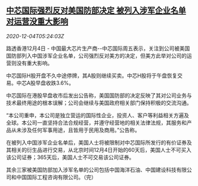 <!--1607061309000-->
[中芯国际强烈反对美国防部决定 被列入涉军企业名单对运营没重大影响](https://cn.reuters.com/article/china-smic-us-dod-list-1204-idCNKBS28E0J5)
------

<div><i>2020-12-04T05:24:03Z</i></div><p>路透香港12月4日 - 中国最大芯片生产商--中芯国际周五表示，关注到公司被美国国防部列入中国涉军企业名单，公司强烈反对美方的决定，但美方此举对公司的运营则没有重大影响。</p><p>中芯国际H股开盘不久中途停牌，其A股则继续买卖。中芯H股将于午盘恢复交易。中芯A股早盘收跌3.6%。</p><p>中芯国际在港股早盘收市后发出公告称，美国国防部的决定反映了其对公司业务与技术最终用途的根本误解；公司会继续与美国政府相关部门保持积极的交流沟通。</p><p>“本公司重申，本公司是独立营运的国际性企业，投资人、客户等利益相关方遍及全球。本公司一直坚持合法合规经营，并遵守经营地的相关法律法规，其服务和产品从未涉及任何军事用途，且皆用于民用及商用。”公告称。</p><p>在被列入中国涉军企业名单后，美国人士将被限制对中芯国际所发行的有价证券及其相关的衍生品进行交易，从北京时间12月4日开始的60天后，美国人士不可买入该公司证券；365天后，美国人士不可交易该公司证券。</p><p>其余三家被美国防部加入涉军名单的公司包括中国海洋石油、中国建设科技有限公司和中国国际工程咨询有限公司。（完）</p>
